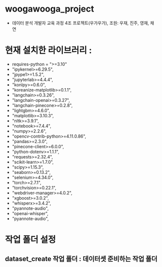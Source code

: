 # woogawooga_project
* 데이터 분석 개발자 교육 과정 4조 프로젝트(우가우가), 조원: 우재, 진주, 영재, 채연

# 현재 설치한 라이브러리 : 
- requires-python = ">=3.10"
- "ipykernel>=6.29.5",
- "jpype1>=1.5.2",
- "jupyterlab>=4.4.4",
- "konlpy>=0.6.0",
- "koreanize-matplotlib>=0.1.1",
- "langchain>=0.3.26",
- "langchain-openai>=0.3.27",
- "langchain-pinecone>=0.2.8",
- "lightgbm>=4.6.0",
- "matplotlib>=3.10.3",
- "nltk>=3.9.1",
- "notebook>=7.4.4",
- "numpy>=2.2.6",
- "opencv-contrib-python>=4.11.0.86",
- "pandas>=2.3.0",
- "pinecone-client>=6.0.0",
- "python-dotenv>=1.1.1",
- "requests>=2.32.4",
- "scikit-learn>=1.7.0",
- "scipy>=1.15.3",
- "seaborn>=0.13.2",
- "selenium>=4.34.0",
- "torch>=2.7.1",
- "torchvision>=0.22.1",
- "webdriver-manager>=4.0.2",
- "xgboost>=3.0.2",
- "whisperx>=3.4.2",
- "pyannote-audio",
- "openai-whisper",
- "pyannote-audio",
# 작업 폴더 설정
## dataset_create 작업 폴더 : 데이터셋 준비하는 작업 폴더


